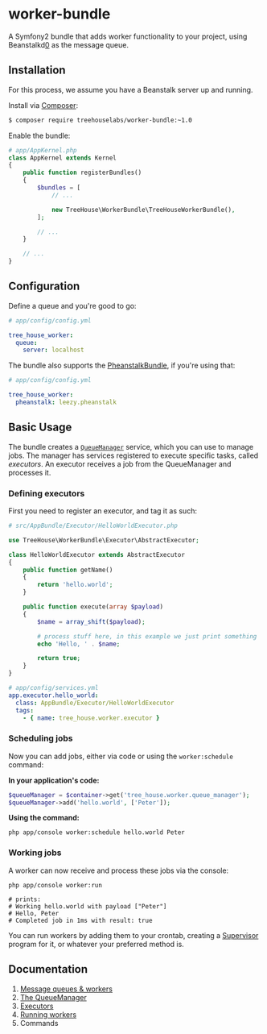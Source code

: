worker-bundle
=============

A Symfony2 bundle that adds worker functionality to your project, using
Beanstalkd[0] as the message queue.

[0]: http://kr.github.io/beanstalkd/

## Installation

For this process, we assume you have a Beanstalk server up and running.

Install via [Composer][1]:

```bash
$ composer require treehouselabs/worker-bundle:~1.0
```

[1]: https://getcomposer.org

Enable the bundle:

```php
# app/AppKernel.php
class AppKernel extends Kernel
{
    public function registerBundles()
    {
        $bundles = [
            // ...

            new TreeHouse\WorkerBundle\TreeHouseWorkerBundle(),
        ];

        // ...
    }

    // ...
}
```

## Configuration

Define a queue and you're good to go:

```yaml
# app/config/config.yml

tree_house_worker:
  queue:
    server: localhost
```

The bundle also supports the [PheanstalkBundle][2], if you're using that:

```yaml
# app/config/config.yml

tree_house_worker:
  pheanstalk: leezy.pheanstalk
```

[2]: https://github.com/armetiz/LeezyPheanstalkBundle

## Basic Usage

The bundle creates a [`QueueManager`][3] service, which you can use to manage
jobs. The manager has services registered to execute specific tasks, called
_executors_. An executor receives a job from the QueueManager and processes it.

[3]: /src/TreeHouse/WorkerBundle/QueueManager.php

### Defining executors

First you need to register an executor, and tag it as such:

```php
# src/AppBundle/Executor/HelloWorldExecutor.php

use TreeHouse\WorkerBundle\Executor\AbstractExecutor;

class HelloWorldExecutor extends AbstractExecutor
{
    public function getName()
    {
        return 'hello.world';
    }

    public function execute(array $payload)
    {
        $name = array_shift($payload);

        # process stuff here, in this example we just print something
        echo 'Hello, ' . $name;

        return true;
    }
}
```

```yaml
# app/config/services.yml
app.executor.hello_world:
  class: AppBundle/Executor/HelloWorldExecutor
  tags:
    - { name: tree_house.worker.executor }
```

### Scheduling jobs

Now you can add jobs, either via code or using the `worker:schedule` command:

**In your application's code:**

```php
$queueManager = $container->get('tree_house.worker.queue_manager');
$queueManager->add('hello.world', ['Peter']);
```

**Using the command:**

```
php app/console worker:schedule hello.world Peter
```

### Working jobs

A worker can now receive and process these jobs via the console:

```
php app/console worker:run

# prints:
# Working hello.world with payload ["Peter"]
# Hello, Peter
# Completed job in 1ms with result: true
```

You can run workers by adding them to your crontab, creating a [Supervisor][4]
program for it, or whatever your preferred method is.

[4]: http://supervisord.org

## Documentation

1. [Message queues & workers][doc-1]
2. [The QueueManager][doc-2]
3. [Executors][doc-3]
4. [Running workers][doc-4]
5. Commands

[doc-1]: /docs/1-introduction.md
[doc-2]: /docs/2-queue-manager.md
[doc-3]: /docs/3-executors.md
[doc-4]: /docs/4-running-workers.md

